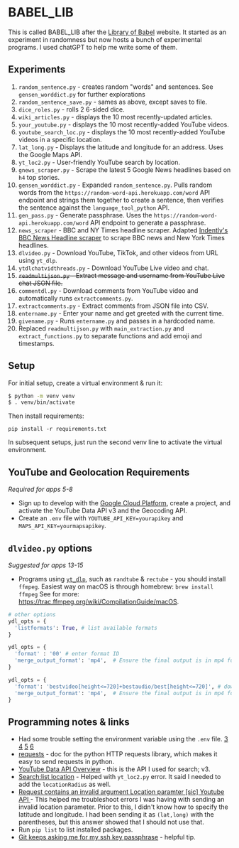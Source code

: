 # BABEL_LIB

This is called BABEL_LIB after the [Library of Babel](https://libraryofbabel.info/) website. It started as an experiment in randomness but now hosts a bunch of experimental programs. I used chatGPT to help me write some of them.

## Experiments

1. `random_sentence.py` - creates random "words" and sentences. See `gensen_worddict.py` for further explorations
2. `random_sentence_save.py` - sames as above, except saves to file.
3. `dice_roles.py` - rolls 2 6-sided dice.
4. `wiki_articles.py` - displays the 10 most recently-updated articles.
5. `your_youtube.py` - displays the 10 most recently-added YouTube videos.
6. `youtube_search_loc.py` - displays the 10 most recently-added YouTube videos in a specific location.
7. `lat_long.py` - Displays the latitude and longitude for an address. Uses the Google Maps API.
8. `yt_loc2.py` - User-friendly YouTube search by location.
9. `gnews_scraper.py` - Scrape the latest 5 Google News headlines based on `h4` top stories.
10.  `gensen_worddict.py` - Expanded `random_sentence.py`. Pulls random words from the `https://random-word-api.herokuapp.com/word` API endpoint and strings them together to create a sentence, then verifies the sentence against the `language_tool_python` API.
11. `gen_pass.py` - Generate passphrase. Uses the `https://random-word-api.herokuapp.com/word` API endpoint to generate a passphrase.
12. `news_scraper` - BBC and NY Times headline scraper. Adapted [Indently's BBC News Headline scraper](https://www.youtube.com/watch?v=zo7yzIVpIJo) to scrape BBC news and New York Times headlines.
13. `dlvideo.py` - Download YouTube, TikTok, and other videos from URL using `yt_dlp`.
14. `ytdlchatvidthreads.py` - Download YouTube Live video and chat.
15. ~~`readmultijson.py` - Extract message and username from YouTube Live chat JSON file.~~
16. `commentdl.py` - Download comments from YouTube video and automatically runs `extractcomments.py`.
17. `extractcomments.py` - Extract comments from JSON file into CSV.
18. `entername.py` - Enter your name and get greeted with the current time.
19. `givename.py` - Runs `entername.py` and passes in a hardcoded name.
20. Replaced `readmultijson.py` with `main_extraction.py` and `extract_functions.py` to separate functions and add emoji and timestamps.

## Setup

For initial setup, create a virtual environment & run it:

```bash
$ python -m venv venv
$ . venv/bin/activate
```

Then install requirements:

```shell
pip install -r requirements.txt
```

In subsequent setups, just run the second venv line to activate the virtual environment.

## YouTube and Geolocation Requirements

*Required for apps 5-8*

* Sign up to develop with the [Google Cloud Platform](https://console.cloud.google.com/), create a project, and activate the YouTube Data API v3 and the Geocoding API.
* Create an `.env` file with `YOUTUBE_API_KEY=yourapikey` and `MAPS_API_KEY=yourmapsapikey`.

## `dlvideo.py` options

*Suggested for apps 13-15*

* Programs using [`yt_dlp`](https://github.com/yt-dlp/yt-dlp), such as `randtube` & `rectube` - you should install `ffmpeg`. Easiest way on macOS is through homebrew: `brew install ffmpeg` See for more: https://trac.ffmpeg.org/wiki/CompilationGuide/macOS.

```python
# other options
ydl_opts = {
  'listformats': True, # list available formats
}

ydl_opts = {
  'format' : '00' # enter format ID
  'merge_output_format': 'mp4',  # Ensure the final output is in mp4 format
}

ydl_opts = {
  'format': 'bestvideo[height<=720]+bestaudio/best[height<=720]', # download up to 720p video
  'merge_output_format': 'mp4',  # Ensure the final output is in mp4 format
}
```

## Programming notes & links

* Had some trouble setting the environment variable using the `.env` file. [3](https://stackoverflow.com/questions/40728259/updated-environment-variable-but-os-getenv-keeps-returning-none) [4](https://www.php.net/manual/en/function.getenv.php) [5](https://able.bio/rhett/how-to-set-and-get-environment-variables-in-python--274rgt5) [6](https://stackoverflow.com/questions/19331497/set-environment-variables-from-file-of-key-value-pairs) 
* [requests](https://pypi.org/project/requests/) - doc for the python HTTP requests library, which makes it easy to send requests in python.
* [YouTube Data API Overview](https://developers.google.com/youtube/v3/getting-started) - this is the API I used for search; v3.
* [Search:list location](https://developers.google.com/youtube/v3/docs/search/list#location) - Helped with `yt_loc2.py` error. It said I needed to add the `locationRadius` as well.
* [Request contains an invalid argument Location paramter \[sic\] Youtube API ](https://stackoverflow.com/questions/72883738/request-contains-an-invalid-argument-location-paramter-youtube-api) - This helped me troubleshoot errors I was having with sending an invalid location parameter. Prior to this, I didn't know how to specify the latitude and longitude. I had been sending it as `(lat,long)` with the parentheses, but this answer showed that I should not use that.
* Run `pip list` to list installed packages.
* [Git keeps asking me for my ssh key passphrase](https://stackoverflow.com/questions/10032461/git-keeps-asking-me-for-my-ssh-key-passphrase) - helpful tip.

